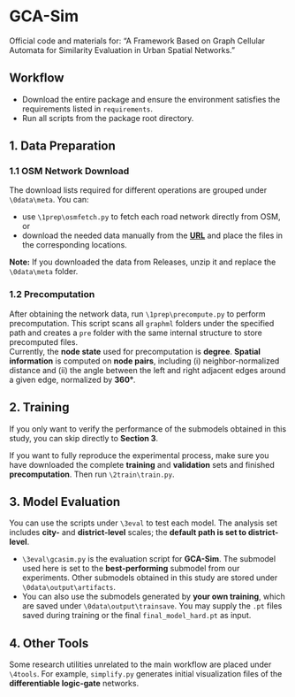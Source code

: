 # GCA-Sim
Official code and materials for: “A Framework Based on Graph Cellular Automata for Similarity Evaluation in Urban Spatial Networks.” 

## Workflow

- Download the entire package and ensure the environment satisfies the requirements listed in `requirements`.  
- Run all scripts from the package root directory.

## 1. Data Preparation

### 1.1 OSM Network Download

The download lists required for different operations are grouped under `\0data\meta`. You can:
- use `\1prep\osmfetch.py` to fetch each road network directly from OSM, or
- download the needed data manually from the **[URL](https://github.com/PeiruWu0096/GCA-Sim/releases/tag/v0.1.0)** and place the files in the corresponding locations.

**Note:** If you downloaded the data from Releases, unzip it and replace the `\0data\meta` folder.

### 1.2 Precomputation

After obtaining the network data, run `\1prep\precompute.py` to perform precomputation. This script scans all `graphml` folders under the specified path and creates a `pre` folder with the same internal structure to store precomputed files.  
Currently, the **node state** used for precomputation is **degree**. **Spatial information** is computed on **node pairs**, including (i) neighbor-normalized distance and (ii) the angle between the left and right adjacent edges around a given edge, normalized by **360°**.

## 2. Training

If you only want to verify the performance of the submodels obtained in this study, you can skip directly to **Section 3**.

If you want to fully reproduce the experimental process, make sure you have downloaded the complete **training** and **validation** sets and finished **precomputation**. Then run `\2train\train.py`.

## 3. Model Evaluation

You can use the scripts under `\3eval` to test each model. The analysis set includes **city-** and **district-level** scales; the **default path is set to district-level**.

- `\3eval\gcasim.py` is the evaluation script for **GCA-Sim**. The submodel used here is set to the **best-performing** submodel from our experiments. Other submodels obtained in this study are stored under `\0data\output\artifacts`.
- You can also use the submodels generated by **your own training**, which are saved under `\0data\output\trainsave`. You may supply the `.pt` files saved during training or the final `final_model_hard.pt` as input.

## 4. Other Tools

Some research utilities unrelated to the main workflow are placed under `\4tools`. For example, `simplify.py` generates initial visualization files of the **differentiable logic-gate** networks.
